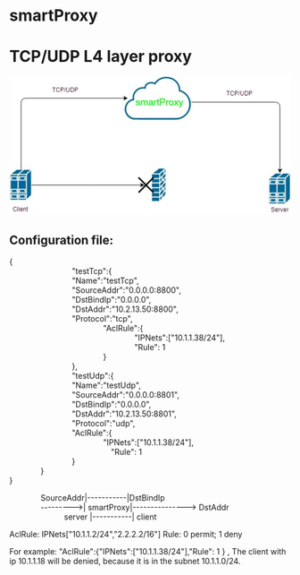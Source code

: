 # smartProxy
TCP/UDP L4 layer proxy
=====================
![logic diagram](smartProxy.jpg)

Configuration file:
---------------------
{  
        "testTcp":{  
        "Name":"testTcp",  
        "SourceAddr":"0.0.0.0:8800",  
        "DstBindIp":"0.0.0.0",  
        "DstAddr":"10.2.13.50:8800",  
        "Protocol":"tcp",  
            "AclRule":{  
                "IPNets":["10.1.1.38/24"],  
                "Rule": 1   
            }     
        },    
        "testUdp":{  
        "Name":"testUdp",  
        "SourceAddr":"0.0.0.0:8801",  
        "DstBindIp":"0.0.0.0",  
        "DstAddr":"10.2.13.50:8801",  
        "Protocol":"udp",  
        "AclRule":{  
            "IPNets":["10.1.1.38/24"],  
             "Rule": 1     
        }       
    }       
}  

  
    SourceAddr|-----------|DstBindIp         
    --------->| smartProxy|---------------> DstAddr  
       server |-----------| client  
  
AclRule: IPNets["10.1.1.2/24","2.2.2.2/16"]  Rule: 0 permit; 1 deny  

For example: "AclRule":{"IPNets":["10.1.1.38/24"],"Rule": 1 } , The client with ip 10.1.1.18 will be denied, because it is in the subnet 10.1.1.0/24.    
 
